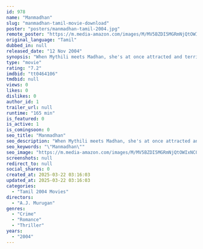 ```yaml
---
id: 978
name: "Manmadhan"
slug: "manmadhan-tamil-movie-download"
poster: "posters/manmadhan-tamil-2004.jpg"
remote_poster: "https://m.media-amazon.com/images/M/MV5BZDI5MGRmNjQtOWIxNC00Y2I1LTkyMGUtN2EwMzYzNWNmYTExXkEyXkFqcGc@._V1_SX300.jpg"
original_language: "Tamil"
dubbed_in: null
released_date: "12 Nov 2004"
synopsis: "When Mythili meets Madhan, she's at once attracted and terrified since he looks exactly like the serial killer from her nightmares. In fact, he fits the description of a man who targets women in bars."
type: "movie"
rating: "7.2"
imdbid: "tt0464106"
tmdbid: null
views: 0
likes: 0
dislikes: 0
author_id: 1
trailer_url: null
runtime: "165 min"
is_featured: 0
is_active: 1
is_comingsoon: 0
seo_title: "Manmadhan"
seo_description: "When Mythili meets Madhan, she's at once attracted and terrified since he looks exactly like the serial killer from her nightmares. In fact, he fits the description of a man who targets women in bars."
seo_keywords: "\"Manmadhan\""
seo_image: "https://m.media-amazon.com/images/M/MV5BZDI5MGRmNjQtOWIxNC00Y2I1LTkyMGUtN2EwMzYzNWNmYTExXkEyXkFqcGc@._V1_SX300.jpg"
screenshots: null
redirect_to: null
social_shares: 0
created_at: 2025-03-22 03:16:03
updated_at: 2025-03-22 03:16:03
categories:
  - "Tamil 2004 Movies"
directors:
  - "A.J. Murugan"
genres:
  - "Crime"
  - "Romance"
  - "Thriller"
years:
  - "2004"
---
```

